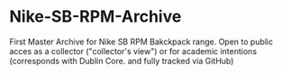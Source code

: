 # Nike-SB-RPM-Archive
First Master Archive for Nike SB RPM Bakckpack range. Open to public acces as a collector ("collector's view") or for academic intentions (corresponds with Dublin Core. and fully tracked via GitHub)
